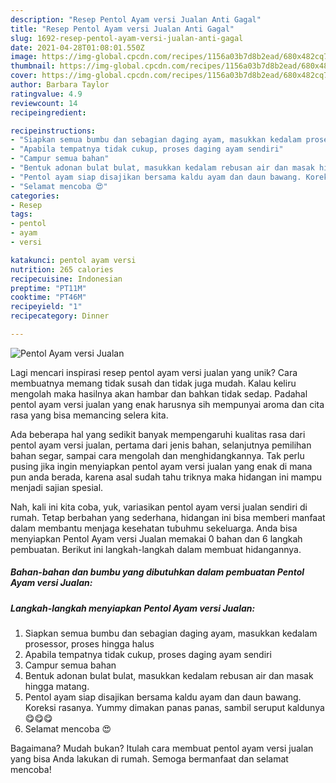 ```yaml
---
description: "Resep Pentol Ayam versi Jualan Anti Gagal"
title: "Resep Pentol Ayam versi Jualan Anti Gagal"
slug: 1692-resep-pentol-ayam-versi-jualan-anti-gagal
date: 2021-04-28T01:08:01.550Z
image: https://img-global.cpcdn.com/recipes/1156a03b7d8b2ead/680x482cq70/pentol-ayam-versi-jualan-foto-resep-utama.jpg
thumbnail: https://img-global.cpcdn.com/recipes/1156a03b7d8b2ead/680x482cq70/pentol-ayam-versi-jualan-foto-resep-utama.jpg
cover: https://img-global.cpcdn.com/recipes/1156a03b7d8b2ead/680x482cq70/pentol-ayam-versi-jualan-foto-resep-utama.jpg
author: Barbara Taylor
ratingvalue: 4.9
reviewcount: 14
recipeingredient:

recipeinstructions:
- "Siapkan semua bumbu dan sebagian daging ayam, masukkan kedalam prosessor, proses hingga halus"
- "Apabila tempatnya tidak cukup, proses daging ayam sendiri"
- "Campur semua bahan"
- "Bentuk adonan bulat bulat, masukkan kedalam rebusan air dan masak hingga matang."
- "Pentol ayam siap disajikan bersama kaldu ayam dan daun bawang. Koreksi rasanya. Yummy dimakan panas panas, sambil seruput kaldunya😋😋😋"
- "Selamat mencoba 😍"
categories:
- Resep
tags:
- pentol
- ayam
- versi

katakunci: pentol ayam versi 
nutrition: 265 calories
recipecuisine: Indonesian
preptime: "PT11M"
cooktime: "PT46M"
recipeyield: "1"
recipecategory: Dinner

---
```



![Pentol Ayam versi Jualan](https://img-global.cpcdn.com/recipes/1156a03b7d8b2ead/680x482cq70/pentol-ayam-versi-jualan-foto-resep-utama.jpg)

Lagi mencari inspirasi resep pentol ayam versi jualan yang unik? Cara membuatnya memang tidak susah dan tidak juga mudah. Kalau keliru mengolah maka hasilnya akan hambar dan bahkan tidak sedap. Padahal pentol ayam versi jualan yang enak harusnya sih mempunyai aroma dan cita rasa yang bisa memancing selera kita.

Ada beberapa hal yang sedikit banyak mempengaruhi kualitas rasa dari pentol ayam versi jualan, pertama dari jenis bahan, selanjutnya pemilihan bahan segar, sampai cara mengolah dan menghidangkannya. Tak perlu pusing jika ingin menyiapkan pentol ayam versi jualan yang enak di mana pun anda berada, karena asal sudah tahu triknya maka hidangan ini mampu menjadi sajian spesial.




Nah, kali ini kita coba, yuk, variasikan pentol ayam versi jualan sendiri di rumah. Tetap berbahan yang sederhana, hidangan ini bisa memberi manfaat dalam membantu menjaga kesehatan tubuhmu sekeluarga. Anda bisa menyiapkan Pentol Ayam versi Jualan memakai 0 bahan dan 6 langkah pembuatan. Berikut ini langkah-langkah dalam membuat hidangannya.

<!--inarticleads1-->

##### Bahan-bahan dan bumbu yang dibutuhkan dalam pembuatan Pentol Ayam versi Jualan:





<!--inarticleads2-->

##### Langkah-langkah menyiapkan Pentol Ayam versi Jualan:

1. Siapkan semua bumbu dan sebagian daging ayam, masukkan kedalam prosessor, proses hingga halus
1. Apabila tempatnya tidak cukup, proses daging ayam sendiri
1. Campur semua bahan
1. Bentuk adonan bulat bulat, masukkan kedalam rebusan air dan masak hingga matang.
1. Pentol ayam siap disajikan bersama kaldu ayam dan daun bawang. Koreksi rasanya. Yummy dimakan panas panas, sambil seruput kaldunya😋😋😋
1. Selamat mencoba 😍




Bagaimana? Mudah bukan? Itulah cara membuat pentol ayam versi jualan yang bisa Anda lakukan di rumah. Semoga bermanfaat dan selamat mencoba!
